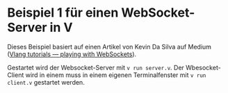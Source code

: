 
# Beispiel 1 für einen WebSocket-Server in V

Dieses Beispiel basiert auf einen Artikel von Kevin Da Silva auf Medium ([Vlang tutorials — playing with WebSockets](
https://kevin-da-silva.medium.com/vlang-tutorials-playing-with-websockets-1eefc84035fa)).

Gestartet wird der Websocket-Server mit `v run server.v`. Der Wbesocket-Client wird in einem muss in einem eigenen Terminalfenster mit `v run client.v` gestartet werden.

